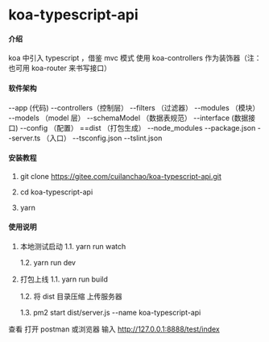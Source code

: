 # koa-typescript-api

#### 介绍

koa 中引入 typescript ，借鉴 mvc 模式
使用 koa-controllers 作为装饰器（注：也可用 koa-router 来书写接口）

#### 软件架构

--app (代码)
--controllers（控制层）
--filters  （过滤器）
--modules （模块）
--models （model 层）
  --schemaModel （数据表规范）
--interface (数据接口)
--config （配置）
==dist （打包生成）
--node_modules
--package.json
--server.ts （入口）
--tsconfig.json
--tslint.json

#### 安装教程

1. git clone https://gitee.com/cuilanchao/koa-typescript-api.git

2. cd koa-typescript-api

3. yarn

#### 使用说明

1. 本地测试启动
   1.1. yarn run watch

   1.2. yarn run dev

2. 打包上线
   1.1. yarn run build

   1.2. 将 dist 目录压缩 上传服务器

   1.3. pm2 start dist/server.js --name koa-typescript-api

查看
打开 postman 或浏览器 输入 http://127.0.0.1:8888/test/index

